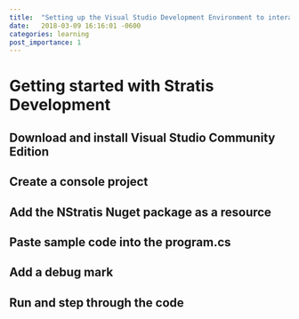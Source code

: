 ```yaml
---
title:  "Setting up the Visual Studio Development Environment to interact with the Stratis blockchain"
date:   2018-03-09 16:16:01 -0600
categories: learning
post_importance: 1
---
```


# Getting started with Stratis Development

## Download and install Visual Studio Community Edition

## Create a console project

## Add the NStratis Nuget package as a resource

## Paste sample code into the program.cs

## Add a debug mark

## Run and step through the code